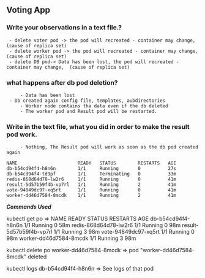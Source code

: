## Voting App ##

###   Write your observations in a text file.?

	 - delete voter pod -> the pod will recreated - container may change,  (cause of replica set)
	 - delete worker pod -> the pod will recreated - container may change,  (cause of replica set)
	 - delete DB pod-> Data has been lost, the pod will recreated - container may change,  (cause of replica set)
		
	
###   what happens after db pod deletion?
         - Data has been lost
 	 - Db created again config file, templates, aubdirectories
         - Worker node contains tha data even if the db deleted
         - The worker pod and Result pod will be restarted.

###    Write in the text file, what you did in order to make the result pod work.
         - Nothing, The Result pod will work as soon as the db pod created again

``` [root@ip-172-31-29-124 example-voting-app]# kubectl get po
NAME                      READY   STATUS        RESTARTS   AGE
db-b54cd94f4-h8n6n        1/1     Running       0          27s
db-b54cd94f4-td9pf        1/1     Terminating   0          33m
redis-868d64d78-lw2r6     1/1     Running       0          41m
result-5d57b59f4b-vp7rl   1/1     Running       2          41m
vote-94849dc97-xq5rt      1/1     Running       0          41m
worker-dd46d7584-8mcdk    1/1     Running       2          41m
```

***Commands Used***

kubectl get po  => 
	NAME                      READY   STATUS    RESTARTS   AGE
	db-b54cd94f4-h8n6n        1/1     Running   0          58m
	redis-868d64d78-lw2r6     1/1     Running   0          98m
	result-5d57b59f4b-vp7rl   1/1     Running   3          98m
	vote-94849dc97-xq5rt      1/1     Running   0          98m
	worker-dd46d7584-8mcdk    1/1     Running   3          98m

kubectl delete po worker-dd46d7584-8mcdk =>
	pod "worker-dd46d7584-8mcdk" deleted

kubectl logs db-b54cd94f4-h8n6n  => See logs of that pod
